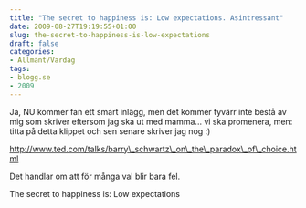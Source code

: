 ```yaml
---
title: "The secret to happiness is: Low expectations. Asintressant"
date: 2009-08-27T19:19:55+01:00
slug: the-secret-to-happiness-is-low-expectations
draft: false
categories:
- Allmänt/Vardag
tags:
- blogg.se
- 2009
---
```

Ja, NU kommer fan ett smart inlägg, men det kommer tyvärr inte bestå av mig som skriver eftersom jag ska ut med mamma... vi ska promenera, men: titta på detta klippet och sen senare skriver jag nog :)  
  
http://www.ted.com/talks/barry\_schwartz\_on\_the\_paradox\_of\_choice.html  
  
Det handlar om att för många val blir bara fel.  
  
The secret to happiness is: Low expectations